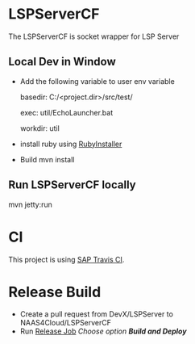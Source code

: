 # LSPServerCF
The LSPServerCF is socket wrapper for LSP Server

## Local Dev in Window
* Add the following variable to user env variable

  basedir: C:/<project.dir>/src/test/
  
  exec: util/EchoLauncher.bat
  
  workdir: util

* install ruby using [RubyInstaller](https://rubyinstaller.org/downloads/)

* Build
  mvn install
  
## Run LSPServerCF locally
  mvn jetty:run

# CI
This project is using [SAP Travis CI](https://travis-ci.mo.sap.corp/DevX/LSPServerCF).

# Release Build
* Create a pull request from DevX/LSPServer to NAAS4Cloud/LSPServerCF
* Run [Release Job](https://xmake-dev.wdf.sap.corp:8443/job/NAAS4Cloud-LSPServerCF-OD-linuxx86_64_indirectshipment/) 
 *Choose option **Build and Deploy***
